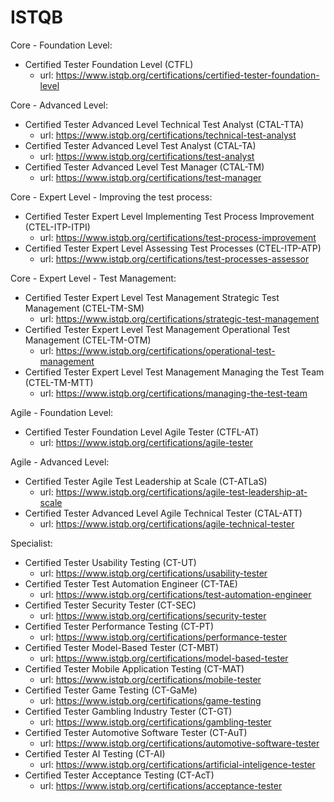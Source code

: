 # ISTQB

Core - Foundation Level:
- Certified Tester Foundation Level (CTFL)
    - url: https://www.istqb.org/certifications/certified-tester-foundation-level

Core - Advanced Level:
- Certified Tester Advanced Level Technical Test Analyst (CTAL-TTA)
    - url: https://www.istqb.org/certifications/technical-test-analyst
- Certified Tester Advanced Level Test Analyst (CTAL-TA)
    - url: https://www.istqb.org/certifications/test-analyst
- Certified Tester Advanced Level Test Manager (CTAL-TM)
    - url: https://www.istqb.org/certifications/test-manager

Core - Expert Level - Improving the test process:
- Certified Tester Expert Level Implementing Test Process Improvement (CTEL-ITP-ITPI)
    - url: https://www.istqb.org/certifications/test-process-improvement
- Certified Tester Expert Level Assessing Test Processes (CTEL-ITP-ATP)
    - url: https://www.istqb.org/certifications/test-processes-assessor

Core - Expert Level - Test Management:
- Certified Tester Expert Level Test Management Strategic Test Management (CTEL-TM-SM)
    - url: https://www.istqb.org/certifications/strategic-test-management
- Certified Tester Expert Level Test Management Operational Test Management (CTEL-TM-OTM)
    - url: https://www.istqb.org/certifications/operational-test-management
- Certified Tester Expert Level Test Management Managing the Test Team (CTEL-TM-MTT)
    - url: https://www.istqb.org/certifications/managing-the-test-team

Agile - Foundation Level:
- Certified Tester Foundation Level Agile Tester (CTFL-AT)
    - url: https://www.istqb.org/certifications/agile-tester

Agile - Advanced Level:
- Certified Tester Agile Test Leadership at Scale (CT-ATLaS)
    - url: https://www.istqb.org/certifications/agile-test-leadership-at-scale
- Certified Tester Advanced Level Agile Technical Tester (CTAL-ATT)
    - url: https://www.istqb.org/certifications/agile-technical-tester

Specialist:
- Certified Tester Usability Testing (CT-UT)
    - url: https://www.istqb.org/certifications/usability-tester
- Certified Tester Test Automation Engineer (CT-TAE)
    - url: https://www.istqb.org/certifications/test-automation-engineer
- Certified Tester Security Tester (CT-SEC)
    - url: https://www.istqb.org/certifications/security-tester
- Certified Tester Performance Testing (CT-PT)
    - url: https://www.istqb.org/certifications/performance-tester
- Certified Tester Model-Based Tester (CT-MBT)
    - url: https://www.istqb.org/certifications/model-based-tester
- Certified Tester Mobile Application Testing (CT-MAT)
    - url: https://www.istqb.org/certifications/mobile-tester
- Certified Tester Game Testing (CT-GaMe)
    - url: https://www.istqb.org/certifications/game-testing
- Certified Tester Gambling Industry Tester (CT-GT)
    - url: https://www.istqb.org/certifications/gambling-tester
- Certified Tester Automotive Software Tester (CT-AuT)
    - url: https://www.istqb.org/certifications/automotive-software-tester
- Certified Tester AI Testing (CT-AI)
    - url: https://www.istqb.org/certifications/artificial-inteligence-tester
- Certified Tester Acceptance Testing (CT-AcT)
    - url: https://www.istqb.org/certifications/acceptance-tester